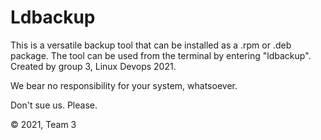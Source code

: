# Ldbackup


This is a versatile backup tool that can be installed as a .rpm or .deb package. The tool can be used from the terminal by entering "ldbackup". Created by group 3, Linux Devops 2021.

We bear no responsibility for your system, whatsoever.


Don't sue us. Please.

© 2021, Team 3



